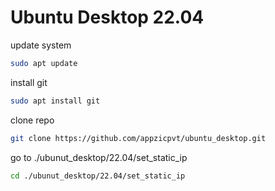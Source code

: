 # Ubuntu Desktop 22.04

update system
```bash
sudo apt update
```

install git
```bash
sudo apt install git
```

clone repo
```bash
git clone https://github.com/appzicpvt/ubuntu_desktop.git
```

go to ./ubunut_desktop/22.04/set_static_ip
```bash
cd ./ubunut_desktop/22.04/set_static_ip
```